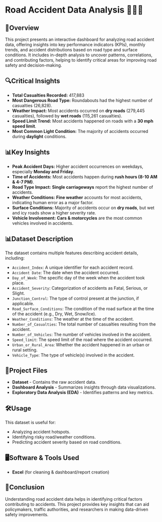 # Road Accident Data Analysis 🚧💥🚗

## 📌Overview
This project presents an interactive dashboard for analyzing road accident data, offering insights into key performance indicators (KPIs), monthly trends, and accident distributions based on road type and surface conditions. It includes in-depth analysis to uncover patterns, correlations, and contributing factors, helping to identify critical areas for improving road safety and decision-making.


## 🔍Critical Insights

- **Total Casualties Recorded:** 417,883
- **Most Dangerous Road Type:** Roundabouts had the highest number of casualties (26,828).
- **Weather Impact:** Most accidents occurred on **dry roads** (279,445 casualties), followed by **wet roads** (115,261 casualties).
- **Speed Limit Trend:** Most accidents happened on roads with a **30 mph speed limit**.
- **Most Common Light Condition:** The majority of accidents occurred during **daylight** conditions.

## 📊Key Insights

- **Peak Accident Days:** Higher accident occurrences on weekdays, especially **Monday and Friday**.
- **Time of Accidents:** Most accidents happen during **rush hours (8-10 AM & 4-7 PM)**.
- **Road Type Impact:** **Single carriageways** report the highest number of accidents.
- **Weather Conditions:** **Fine weather** accounts for most accidents, indicating human error as a major factor.
- **Surface Conditions:** Majority of accidents occur on **dry roads**, but wet and icy roads show a higher severity rate.
- **Vehicle Involvement:** **Cars & motorcycles** are the most common vehicles involved in accidents.

## 📊Dataset Description

The dataset contains multiple features describing accident details, including:

- `Accident_Index`: A unique identifier for each accident record.
- `Accident Date`: The date when the accident occurred.
- `Day_of_Week`: The specific day of the week when the accident took place.
- `Accident_Severity`: Categorization of accidents as Fatal, Serious, or Slight.
- `Junction_Control`: The type of control present at the junction, if applicable.
- `Road_Surface_Conditions`: The condition of the road surface at the time of the accident (e.g., Dry, Wet, Snow/Ice).
- `Weather_Conditions`: The weather at the time of the accident.
- `Number_of_Casualties`: The total number of casualties resulting from the accident.
- `Number_of_Vehicles`: The number of vehicles involved in the accident.
- `Speed_limit`: The speed limit of the road where the accident occurred.
- `Urban_or_Rural_Area`: Whether the accident happened in an urban or rural setting.
- `Vehicle_Type`: The type of vehicle(s) involved in the accident.

## 📂Project Files

- **Dataset** - Contains the raw accident data.
- **Dashboard Analysis** - Summarizes insights through data visualizations.
- **Exploratory Data Analysis (EDA)** - Identifies patterns and key metrics.

## 🛠️Usage

This dataset is useful for:
- Analyzing accident hotspots.
- Identifying risky road/weather conditions.
- Predicting accident severity based on road conditions.

## 🖥️Software & Tools Used

- **Excel** (for cleaning & dashboard/report creation)

## 🚦Conclusion
Understanding road accident data helps in identifying critical factors contributing to accidents. This project provides key insights that can aid policymakers, traffic authorities, and researchers in making data-driven safety improvements.
